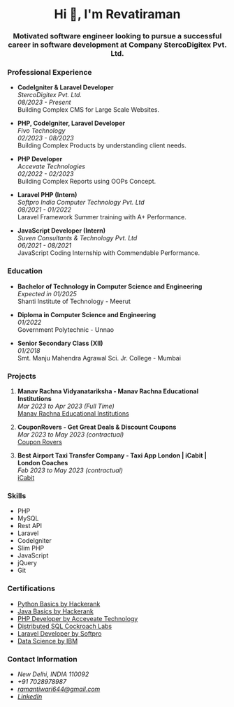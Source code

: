 <h1 align="center">Hi 👋, I'm Revatiraman</h1>

<h3 align="center">Motivated software engineer looking to pursue a successful career in software development at Company StercoDigitex Pvt. Ltd.</h3>

### Professional Experience

- **CodeIgniter & Laravel Developer**  
  *StercoDigitex Pvt. Ltd.*  
  *08/2023 - Present*  
  Building Complex CMS for Large Scale Websites.

- **PHP, CodeIgniter, Laravel Developer**  
  *Fivo Technology*  
  *02/2023 - 08/2023*  
  Building Complex Products by understanding client needs.

- **PHP Developer**  
  *Accevate Technologies*  
  *02/2022 - 02/2023*  
  Building Complex Reports using OOPs Concept.

- **Laravel PHP (Intern)**  
  *Softpro India Computer Technology Pvt. Ltd*  
  *08/2021 - 01/2022*  
  Laravel Framework Summer training with A+ Performance.

- **JavaScript Developer (Intern)**  
  *Suven Consultants & Technology Pvt. Ltd*  
  *06/2021 - 08/2021*  
  JavaScript Coding Internship with Commendable Performance.

### Education

- **Bachelor of Technology in Computer Science and Engineering**  
  *Expected in 01/2025*  
  Shanti Institute of Technology - Meerut

- **Diploma in Computer Science and Engineering**  
  *01/2022*  
  Government Polytechnic - Unnao

- **Senior Secondary Class (XII)**  
  *01/2018*  
  Smt. Manju Mahendra Agrawal Sci. Jr. College - Mumbai

### Projects

1. **Manav Rachna Vidyanatariksha - Manav Rachna Educational Institutions**  
   *Mar 2023 to Apr 2023 (Full Time)*  
   [Manav Rachna Educational Institutions](https://manavrachna.edu.in/)

2. **CouponRovers - Get Great Deals & Discount Coupons**  
   *Mar 2023 to May 2023 (contractual)*  
   [Coupon Rovers](https://www.couponrovers.com/)

3. **Best Airport Taxi Transfer Company - Taxi App London | iCabit | London Coaches**  
   *Feb 2023 to May 2023 (contractual)*  
   [iCabit](https://www.icabit.com/)

### Skills

- PHP
- MySQL
- Rest API
- Laravel
- CodeIgniter
- Slim PHP
- JavaScript
- jQuery
- Git

### Certifications

- [Python Basics by Hackerank](#)
- [Java Basics by Hackerank](#)
- [PHP Developer by Acceveate Technology](#)
- [Distributed SQL Cockroach Labs](#)
- [Laravel Developer by Softpro](#)
- [Data Science by IBM](#)

### Contact Information

- *New Delhi, INDIA 110092*
- *+91 7028978987*
- *[ramantiwari644@gmail.com](mailto:ramantiwari644@gmail.com)*
- *[LinkedIn](www.linkedin.com/in/raman-tiwari)*
